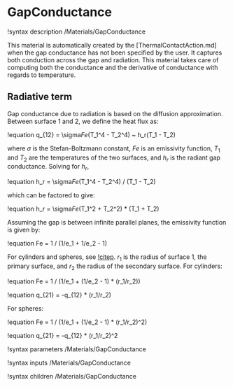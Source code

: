 # GapConductance

!syntax description /Materials/GapConductance

This material is automatically created by the [ThermalContactAction.md] when the gap conductance
has not been specified by the user. It captures both conduction across the gap and radiation.
This material takes care of computing both the conductance and the derivative of conductance with
regards to temperature.

## Radiative term

Gap conductance due to radiation is based on the diffusion approximation.
Between surface $1$ and $2$, we define the heat flux as:

!equation
q_{12} = \sigma*Fe*(T_1^4 - T_2^4) ~ h_r(T_1 - T_2)

where $\sigma$ is the Stefan-Boltzmann constant, $Fe$ is an emissivity
function, $T_1$ and $T_2$ are the temperatures of the two surfaces, and
$h_r$ is the radiant gap conductance. Solving for $h_r$,

!equation
h_r = \sigma*Fe*(T_1^4 - T_2^4) / (T_1 - T_2)

which can be factored to give:

!equation
h_r = \sigma*Fe*(T_1^2 + T_2^2) * (T_1 + T_2)

Assuming the gap is between infinite parallel planes, the emissivity
function is given by:

!equation
Fe = 1 / (1/e_1 + 1/e_2 - 1)

For cylinders and spheres, see [!citep](incropera2002).
$r_1$ is the radius of surface 1, the primary surface, and
$r_2$ the radius of the secondary surface.
For cylinders:

!equation
Fe = 1 / (1/e_1 + (1/e_2 - 1) * (r_1/r_2))

!equation
q_{21} = -q_{12} * (r_1/r_2)

For spheres:

!equation
Fe = 1 / (1/e_1 + (1/e_2 - 1) * (r_1/r_2)^2)

!equation
q_{21} = -q_{12} * (r_1/r_2)^2

!syntax parameters /Materials/GapConductance

!syntax inputs /Materials/GapConductance

!syntax children /Materials/GapConductance
